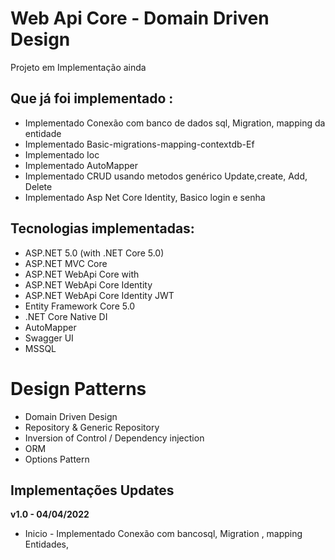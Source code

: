 # Web Api Core - Domain Driven Design

Projeto em Implementação ainda

## Que já foi implementado :
- Implementado Conexão com banco de dados sql, Migration, mapping da entidade
- Implementado Basic-migrations-mapping-contextdb-Ef
- Implementado Ioc
- Implementado AutoMapper
- Implementado CRUD usando metodos genérico Update,create, Add, Delete
- Implementado Asp Net Core Identity, Basico login e senha

## Tecnologias implementadas:

- ASP.NET 5.0 (with .NET Core 5.0)
- ASP.NET MVC Core 
- ASP.NET WebApi Core with
- ASP.NET WebApi Core Identity 
- ASP.NET WebApi Core Identity JWT
- Entity Framework Core 5.0
- .NET Core Native DI
- AutoMapper
- Swagger UI
- MSSQL

# Design Patterns
- Domain Driven Design
- Repository & Generic Repository
- Inversion of Control / Dependency injection
- ORM
- Options Pattern

## Implementações Updates

**v1.0 - 04/04/2022**
- Inicio - Implementado Conexão com bancosql, Migration , mapping Entidades,

